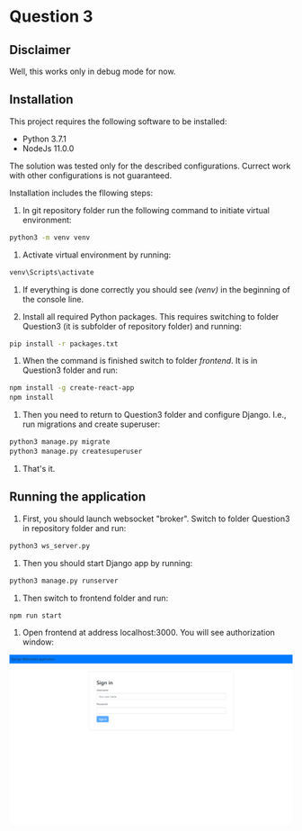 # Question 3

## Disclaimer

Well, this works only in debug mode for now.

## Installation

This project requires the following software to be installed:

* Python 3.7.1
* NodeJs 11.0.0

The solution was tested only for the described configurations. Currect work with other configurations is not guaranteed.

Installation includes the fllowing steps:
1. In git repository folder run the following command to initiate virtual environment:

```bash
python3 -m venv venv
```

1. Activate virtual environment by running:

```bash
venv\Scripts\activate
```

1. If everything is done correctly you should see *(venv)* in the beginning of the console line.

1. Install all required Python packages. This requires switching to folder Question3 (it is subfolder of repository folder) and running:

```bash
pip install -r packages.txt
```

1. When the command is finished switch to folder *frontend*. It is in Question3 folder and run:

```bash
npm install -g create-react-app
npm install
```

1. Then you need to return to Question3 folder and configure Django. I.e., run migrations and create superuser:

```bash
python3 manage.py migrate
python3 manage.py createsuperuser
```

1. That's it.

## Running the application

1. First, you should launch websocket "broker". Switch to folder Question3 in repository folder and run:

```bash
python3 ws_server.py
```

1. Then you should start Django app by running:

```bash
python3 manage.py runserver
```

1. Then switch to frontend folder and run:

```bash
npm run start
```

1. Open frontend at address localhost:3000. You will see authorization window:

![Authorization window](images/auth.png)


